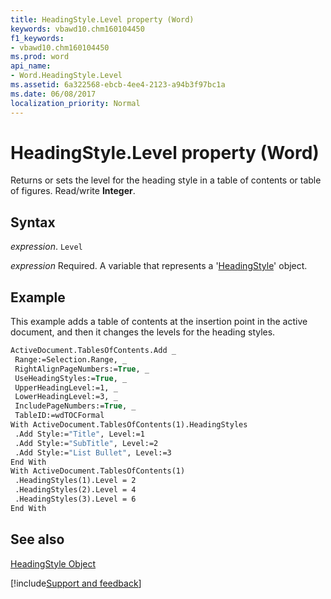 ```yaml
---
title: HeadingStyle.Level property (Word)
keywords: vbawd10.chm160104450
f1_keywords:
- vbawd10.chm160104450
ms.prod: word
api_name:
- Word.HeadingStyle.Level
ms.assetid: 6a322568-ebcb-4ee4-2123-a94b3f97bc1a
ms.date: 06/08/2017
localization_priority: Normal
---
```



# HeadingStyle.Level property (Word)

Returns or sets the level for the heading style in a table of contents or table of figures. Read/write  **Integer**.


## Syntax

_expression_. `Level`

_expression_ Required. A variable that represents a '[HeadingStyle](Word.HeadingStyle.md)' object.


## Example

This example adds a table of contents at the insertion point in the active document, and then it changes the levels for the heading styles.


```vb
ActiveDocument.TablesOfContents.Add _ 
 Range:=Selection.Range, _ 
 RightAlignPageNumbers:=True, _ 
 UseHeadingStyles:=True, _ 
 UpperHeadingLevel:=1, _ 
 LowerHeadingLevel:=3, _ 
 IncludePageNumbers:=True, _ 
 TableID:=wdTOCFormal 
With ActiveDocument.TablesOfContents(1).HeadingStyles 
 .Add Style:="Title", Level:=1 
 .Add Style:="SubTitle", Level:=2 
 .Add Style:="List Bullet", Level:=3 
End With 
With ActiveDocument.TablesOfContents(1) 
 .HeadingStyles(1).Level = 2 
 .HeadingStyles(2).Level = 4 
 .HeadingStyles(3).Level = 6 
End With
```


## See also


[HeadingStyle Object](Word.HeadingStyle.md)

[!include[Support and feedback](~/includes/feedback-boilerplate.md)]